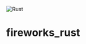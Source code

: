![Rust](https://github.com/MatousKratochvil/fireworks_rust/workflows/Rust/badge.svg?branch=master)

# fireworks_rust
